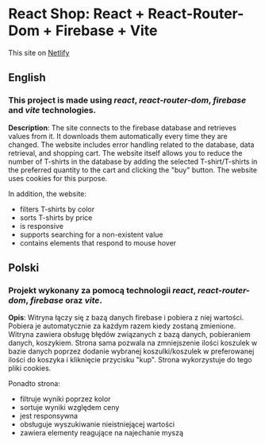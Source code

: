 # React Shop: React + React-Router-Dom + Firebase + Vite

This site on <a href="https://react-firebase-shop.netlify.app/" targer="_blank">Netlify</a>

## English

### This project is made using *react*, *react-router-dom*, *firebase* and *vite* technologies.

**Description**: 
The site connects to the firebase database and retrieves values ​​from it.
It downloads them automatically every time they are changed.
The website includes error handling related to the database, data retrieval, and shopping cart.
The website itself allows you to reduce the number of T-shirts in the database
by adding the selected T-shirt/T-shirts in the preferred quantity
to the cart and clicking the "buy" button.
The website uses cookies for this purpose.

In addition, the website:
 - filters T-shirts by color
 - sorts T-shirts by price
 - is responsive
 - supports searching for a non-existent value
 - contains elements that respond to mouse hover

## Polski

### Projekt wykonany za pomocą technologii *react*, *react-router-dom*, *firebase* oraz *vite*.

**Opis**:
Witryna łączy się z bazą danych firebase i pobiera z niej wartości.
Pobiera je automatycznie za każdym razem kiedy zostaną zmienione.
Witryna zawiera obsługę błędów związanych z bazą danych, pobieraniem danych, koszykiem.
Strona sama pozwala na zmniejszenie ilości koszulek w bazie danych 
poprzez dodanie wybranej koszulki/koszulek w preferowanej ilości
do koszyka i kliknięcie przycisku "kup".
Strona wykorzystuje do tego pliki cookies.

Ponadto strona:
 - filtruje wyniki poprzez kolor
 - sortuje wyniki względem ceny
 - jest responsywna
 - obsługuje wyszukiwanie nieistniejącej wartości
 - zawiera elementy reagujące na najechanie myszą
